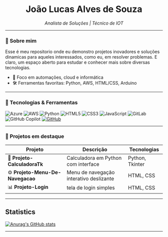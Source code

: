 
<h1 align="center">João Lucas Alves de Souza</h1>
<p align="center">
  <i>Analista de Soluções | Técnico de IOT </i>
</p>

---

### 🚀 Sobre mim

Esse é meu repositorio onde eu demonstro projetos inovadores e soluções dinamicas para aqueles interessados, como eu, em resolver problemas. E claro, um espaço aberto para estudar e conhecer mais sobre diversas tecnologias.

- 🎯 Foco em automações, cloud e informática
- 🛠️ Ferramentas favoritas: Python, AWS, HTML/CSS, Arduino

---


### 🧰 Tecnologias & Ferramentas

  ![Azure](https://img.shields.io/badge/azure-%230072C6.svg?style=for-the-badge&logo=microsoftazure&logoColor=white)
  ![AWS](https://img.shields.io/badge/AWS-%23FF9900.svg?style=for-the-badge&logo=amazon-aws&logoColor=white)
  ![Python](https://img.shields.io/badge/python-3670A0?style=for-the-badge&logo=python&logoColor=ffdd54)
  ![HTML5](https://img.shields.io/badge/html5-%23E34F26.svg?style=for-the-badge&logo=html5&logoColor=white)
  ![CSS3](https://img.shields.io/badge/css3-%231572B6.svg?style=for-the-badge&logo=css3&logoColor=white)
  ![JavaScript](https://img.shields.io/badge/javascript-%23323330.svg?style=for-the-badge&logo=javascript&logoColor=%23F7DF1E)
  ![GitLab](https://img.shields.io/badge/gitlab-%23181717.svg?style=for-the-badge&logo=gitlab&logoColor=white)
  ![GitHub Copilot](https://img.shields.io/badge/github_copilot-8957E5?style=for-the-badge&logo=github-copilot&logoColor=white)
  [![GitHub](https://img.shields.io/badge/GitHub-100000?style=for-the-badge&logo=github&logoColor=white)](https://github.com/joaolucas-0000)


---

### 📂 Projetos em destaque

| Projeto | Descrição | Tecnologias |
|--------|-----------|-------------|
| 🔧 **Projeto-CalculadoraTk** | Calculadora em Python com interface | Python, Tkinter |
| ⚙️ **Projeto-Menu-De-Navegacao** | Menu de navegação interativo deslizante | HTML, CSS |
| 📊 **Projeto-Login** | tela de login simples  | HTML, CSS |

---

## Statistics
[![Anurag's GitHub stats](https://github-readme-stats.vercel.app/api?username=joaolucas-0000)](https://github.com/anuraghazra/github-readme-stats)

---

